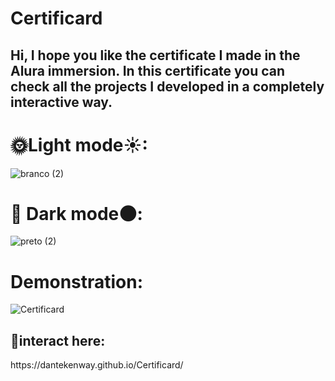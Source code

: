 # Certificard


<h2>Hi, I hope you like the certificate I made in the Alura immersion. In this certificate you can check all the projects I developed in a completely interactive way.</h2>

<h1>🌞Light mode☀:</h1>

![branco (2)](https://user-images.githubusercontent.com/98707071/160222244-0755ae02-b04d-4996-8414-b90300af2de1.png)

<h1>🌚 Dark mode🌑:</h1>

![preto (2)](https://user-images.githubusercontent.com/98707071/160222350-9f560fdf-12b2-4a1d-a7e0-ff2effd7e06d.png)

<h1>Demonstration:</h1>

![Certificard](https://user-images.githubusercontent.com/98707071/160253792-fa5aab3f-c56c-4d41-b5dd-9f4a9eead4ef.gif)

<h2>🚀interact here:</h2>
https://dantekenway.github.io/Certificard/
